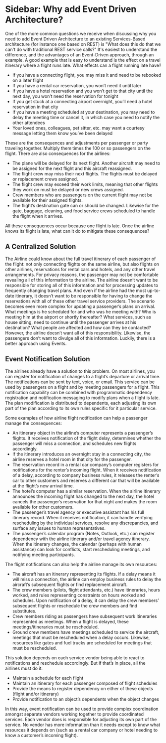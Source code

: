 # Sidebar:  Why add Event Driven Architecture?

One of the more common questions we receive when discussing why you need to add Event Driven Architecture to an existing Services-Based architecture (for instance one based on REST) is "What does this do that we can't do with traditional REST service calls?"  It's easiest to understand the difference, and the advantages of an Event-Driven approach, through an example.  A good example that is easy to understand is the effect on a travel itinerary where a flight runs late.  What effects can a flight running late have?

*	If you have a connecting flight, you may miss it and need to be rebooked on a later flight
*	If you have a rental car reservation, you won’t need it until later
*	If you have a hotel reservation and you won’t get to that city until the next day, you won’t need the reservation for tonight
*	If you get stuck at a connecting airport overnight, you’ll need a hotel reservation in that city
*	If you have a meeting scheduled at your destination, you may need to delay the meeting time or cancel it, in which case you need to notify the other attendees
*	Your loved ones, colleagues, pet sitter, etc. may want a courtesy message letting them know you’ve been delayed

These are the consequences and adjustments per passenger or party traveling together. Multiply them times the 100 or so passengers on the flight. There are also consequences for the airlines:

*	The plane will be delayed for its next flight. Another aircraft may need to be assigned for the next flight and this aircraft reassigned.
*	The flight crew may miss their next flights. The flights must be delayed or replacement crews assigned.
*	The flight crew may exceed their work limits, meaning that other flights they work on must be delayed or new crews assigned.
*	Crew members who are passengers on the current flight may not be available for their assigned flights.
*	The flight’s destination gate can or should be changed. Likewise for the gate, baggage, cleaning, and food service crews scheduled to handle the flight when it arrives.

All these consequences occur because one flight is late.  Once the airline knows its flight is late, what can it do to mitigate these consequences?

## A Centralized Solution

The Airline could know about the full travel itinerary of each passenger of the flight: not only connecting flights on the same airline, but also flights on other airlines, reservations for rental cars and hotels, and any other travel arrangements. For privacy reasons, the passenger may not be comfortable revealing all of this information to the airline. The airline doesn’t want to be responsible for storing all of this information and for processing updates to frequently changing travel plans. And even if the airline had the most up-to-date itinerary, it doesn’t want to be responsible for having to change the reservations with all of these other travel service providers.
The scenario becomes even more complex for updating a passenger’s plans on arrival. What meetings is he scheduled for and who was he meeting with? Who is meeting him at the airport or shortly thereafter? What services, such as house sitting, need to continue until the passenger arrives at his destination? What people are affected and how can they be contacted?  However, the airline doesn’t want all of this responsibility. Likewise, the passengers don’t want to divulge all of this information.  Luckily, there is a better approach using Events.

## Event Notification Solution

The airlines already have a solution to this problem. On most airlines, you can register for notification of changes to a flight’s departure or arrival time. The notifications can be sent by text, voice, or email. This service can be used by passengers on a flight and by meeting passengers for a flight. This notification capability can be combined with programmatic dependency registration and notification messaging to modify plans when a flight is late. The plan modification is distributed to dependents, each adjusting its own part of the plan according to its own rules specific for it particular service.

Some examples of how airline flight notification can help a passenger manage the consequences:

* An itinerary object in the airline’s computer represents a passenger’s flights. It receives notification of the flight delay, determines whether the passenger will miss a connection, and schedules new flights accordingly.
* If the itinerary introduces an overnight stay in a connecting city, the airline reserves a hotel room in that city for the passenger.
* The reservation record in a rental car company’s computer registers for notifications for the renter’s incoming flight. When it receives notification of a delay, according to company business rules, it releases the renter’s car to other customers and reserves a different car that will be available at the flight’s new arrival time.
* The hotel’s computer has a similar reservation. When the airline itinerary announces the incoming flight has changed to the next day, the hotel cancels the passenger’s reservation for that night and makes the room available for other customers.
* The passenger’s travel agency or executive assistant has his full itinerary record. When it receives notification, it can handle verifying rescheduling by the individual services, resolve any discrepancies, and surface any issues to human representatives.
* The passenger’s calendar program (Notes, Outlook, etc.) can register dependency with the airline itinerary and/or travel agency itinerary. When the itinerary changes, the calendar (perhaps with human assistance) can look for conflicts, start rescheduling meetings, and notifying meeting participants.

The flight notifications can also help the airline manage its own resources:

*	The aircraft has an itinerary representing its flights. If a delay means it will miss a connection, the airline can employ business rules to delay the aircraft’s subsequent flights or find replacement aircraft.
*	The crew members (pilots, flight attendants, etc.) have itineraries, hours worked, and rules representing constraints on hours worked and schedules. Upon notification of a delay, it can delay the crew members’ subsequent flights or reschedule the crew members and find substitutes.
*	Crew members riding as passengers have subsequent work itineraries represented as meetings. When a flight is delayed, these meetings/itineraries must be rescheduled.
*	Ground crew members have meetings scheduled to service the aircraft, meetings that must be rescheduled when a delay occurs. Likewise, resources like gates and fuel trucks are scheduled for meetings that must be rescheduled.

This solution depends  on each service vendor being able to react to notifications and reschedule accordingly. But if that’s in place, all the airlines must do it:
*	Maintain a schedule for each flight
*	Maintain an itinerary for each passenger composed of flight schedules
*	Provide the means to register dependency on either of these objects (flight and/or itinerary)
*	Provide notification to an object’s dependents when the object changes 

In this way, event notification can be used to provide complex coordination amongst separate vendors working together to provide coordinated services. Each vendor does is responsible for adjusting its own part of the service. No vendor has more information than it needs except to know what resources it depends on (such as a rental car company or hotel needing to know a customer’s incoming flight).
